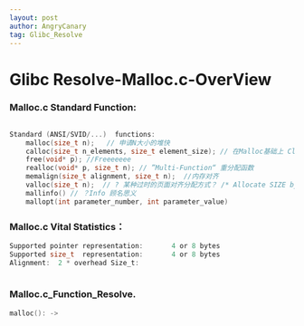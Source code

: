 ```yaml
---
layout: post
author: AngryCanary
tag: Glibc_Resolve
---
```


# Glibc Resolve-Malloc.c-OverView

### Malloc.c Standard Function:

```c

Standard (ANSI/SVID/...)  functions:
    malloc(size_t n);   // 申请N大小的堆快
    calloc(size_t n_elements, size_t element_size); // 在Malloc基础上 ClearContent> 与最终还是依靠Malloc 实现
    free(void* p); //Freeeeeee
    realloc(void* p, size_t n); // ”Multi-Function“ 重分配函数
    memalign(size_t alignment, size_t n);  //内存对齐
    valloc(size_t n);  // ? 某种过时的页面对齐分配方式？ /* Allocate SIZE bytes on a page boundary.  */
    mallinfo() // ？Info 顾名思义
    mallopt(int parameter_number, int parameter_value)
```

### Malloc.c Vital Statistics：

```c
Supported pointer representation:       4 or 8 bytes
Supported size_t  representation:       4 or 8 bytes
Alignment:  2 * overhead Size_t:
    
```



### Malloc.c_Function_Resolve.

```c
malloc(): ->    
```

